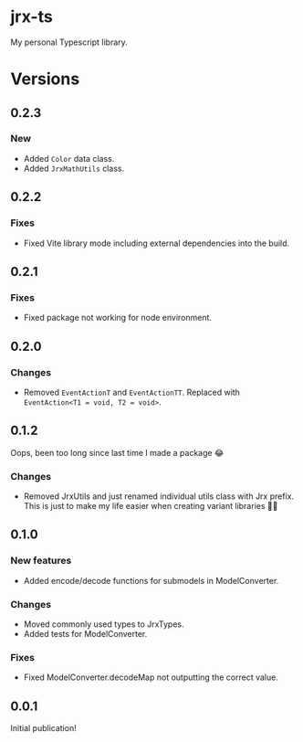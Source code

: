 # jrx-ts

My personal Typescript library.

# Versions
## 0.2.3
### New
- Added `Color` data class.
- Added `JrxMathUtils` class.

## 0.2.2
### Fixes
- Fixed Vite library mode including external dependencies into the build.

## 0.2.1
### Fixes
- Fixed package not working for node environment.

## 0.2.0
### Changes
- Removed `EventActionT` and `EventActionTT`. Replaced with `EventAction<T1 = void, T2 = void>`.

## 0.1.2
Oops, been too long since last time I made a package 😂
### Changes
- Removed JrxUtils and just renamed individual utils class with Jrx prefix. This is just to make my life easier when creating variant libraries 🤷‍♂️

## 0.1.0
### New features
- Added encode/decode functions for submodels in ModelConverter.
### Changes
- Moved commonly used types to JrxTypes.
- Added tests for ModelConverter.
### Fixes
- Fixed ModelConverter.decodeMap not outputting the correct value.

## 0.0.1
Initial publication!